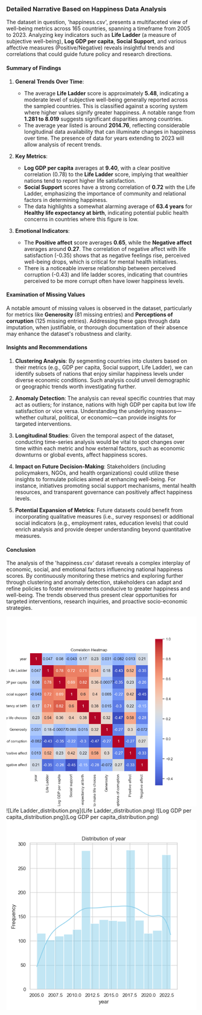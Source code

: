 ### Detailed Narrative Based on Happiness Data Analysis

The dataset in question, 'happiness.csv', presents a multifaceted view of well-being metrics across 165 countries, spanning a timeframe from 2005 to 2023. Analyzing key indicators such as **Life Ladder** (a measure of subjective well-being), **Log GDP per capita**, **Social Support**, and various affective measures (Positive/Negative) reveals insightful trends and correlations that could guide future policy and research directions.

#### Summary of Findings

1. **General Trends Over Time**: 
   - The average **Life Ladder** score is approximately **5.48**, indicating a moderate level of subjective well-being generally reported across the sampled countries. This is classified against a scoring system where higher values signify greater happiness. A notable range from **1.281 to 8.019** suggests significant disparities among countries.
   - The average year listed is around **2014.76**, reflecting considerable longitudinal data availability that can illuminate changes in happiness over time. The presence of data for years extending to 2023 will allow analysis of recent trends.
   
2. **Key Metrics**:
   - **Log GDP per capita** averages at **9.40**, with a clear positive correlation (0.78) to the **Life Ladder** score, implying that wealthier nations tend to report higher life satisfaction.
   - **Social Support** scores have a strong correlation of **0.72** with the Life Ladder, emphasizing the importance of community and relational factors in determining happiness.
   - The data highlights a somewhat alarming average of **63.4 years** for **Healthy life expectancy at birth**, indicating potential public health concerns in countries where this figure is low.
   
3. **Emotional Indicators**:
   - The **Positive affect** score averages **0.65**, while the **Negative affect** averages around **0.27**. The correlation of negative affect with life satisfaction (-0.35) shows that as negative feelings rise, perceived well-being drops, which is critical for mental health initiatives.
   - There is a noticeable inverse relationship between perceived corruption (-0.43) and life ladder scores, indicating that countries perceived to be more corrupt often have lower happiness levels.

#### Examination of Missing Values

A notable amount of missing values is observed in the dataset, particularly for metrics like **Generosity** (81 missing entries) and **Perceptions of corruption** (125 missing entries). Addressing these gaps through data imputation, when justifiable, or thorough documentation of their absence may enhance the dataset's robustness and clarity.

#### Insights and Recommendations

1. **Clustering Analysis**: 
   By segmenting countries into clusters based on their metrics (e.g., GDP per capita, Social support, Life Ladder), we can identify subsets of nations that enjoy similar happiness levels under diverse economic conditions. Such analysis could unveil demographic or geographic trends worth investigating further.
   
2. **Anomaly Detection**: 
   The analysis can reveal specific countries that may act as outliers; for instance, nations with high GDP per capita but low life satisfaction or vice versa. Understanding the underlying reasons—whether cultural, political, or economic—can provide insights for targeted interventions.

3. **Longitudinal Studies**: 
   Given the temporal aspect of the dataset, conducting time-series analysis would be vital to spot changes over time within each metric and how external factors, such as economic downturns or global events, affect happiness scores.

4. **Impact on Future Decision-Making**: 
   Stakeholders (including policymakers, NGOs, and health organizations) could utilize these insights to formulate policies aimed at enhancing well-being. For instance, initiatives promoting social support mechanisms, mental health resources, and transparent governance can positively affect happiness levels. 

5. **Potential Expansion of Metrics**: 
   Future datasets could benefit from incorporating qualitative measures (i.e., survey responses) or additional social indicators (e.g., employment rates, education levels) that could enrich analysis and provide deeper understanding beyond quantitative measures.

#### Conclusion

The analysis of the 'happiness.csv' dataset reveals a complex interplay of economic, social, and emotional factors influencing national happiness scores. By continuously monitoring these metrics and exploring further through clustering and anomaly detection, stakeholders can adapt and refine policies to foster environments conducive to greater happiness and well-being. The trends observed thus present clear opportunities for targeted interventions, research inquiries, and proactive socio-economic strategies.

![correlation_heatmap.png](correlation_heatmap.png)
![Life Ladder_distribution.png](Life Ladder_distribution.png)
![Log GDP per capita_distribution.png](Log GDP per capita_distribution.png)
![year_distribution.png](year_distribution.png)